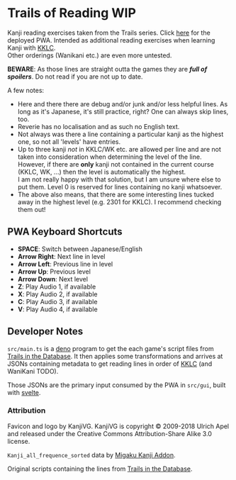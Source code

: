 # Trails of Reading WIP

Kanji reading exercises taken from the Trails series.
Click [here](https://fitzchivalrik.github.io/TrailsofReading/) for the deployed PWA.
Intended as additional reading exercises when learning Kanji with
[KKLC](https://keystojapanese.com/how-to-study/).  
Other orderings (Wanikani etc.) are even more untested.  

**BEWARE**: As those lines are straight outta the games they are **_full of spoilers_**.
Do not read if you are not up to date.  

A few notes:

- Here and there there are debug and/or junk and/or less helpful lines. As long as it's Japanese, 
  it's still practice, right? One can always skip lines, too.
- Reverie has no localisation and as such no English text.  
- Not always was there a line containing a particular kanji as the highest one,
  so not all 'levels' have entries.  
- Up to three kanji _not_ in KKLC/WK etc. are allowed per line and are not
  taken into consideration when determining the level of the line.
  However, if there are **only** kanji not contained in the current course (KKLC, WK, ...)
  then the level is automatically the highest.  
  I am not really happy with that solution, but I am unsure where else to put them.
  Level 0 is reserved for lines containing no kanji whatsoever.
- The above also means, that there are some interesting lines tucked away
  in the highest level (e.g. 2301 for KKLC). I recommend checking them out!

## PWA Keyboard Shortcuts

- **SPACE**: Switch between Japanese/English
- **Arrow Right**: Next line in level
- **Arrow Left**: Previous line in level
- **Arrow Up**: Previous level
- **Arrow Down**: Next level
- **Z**: Play Audio 1, if available
- **X**: Play Audio 2, if available
- **C**: Play Audio 3, if available
- **V**: Play Audio 4, if available

## Developer Notes

`src/main.ts` is a [deno](https://deno.land)
program to get the each game's script files from
[Trails in the Database](https://trailsinthedatabase.com).
It then applies some transformations and arrives at JSONs containing
metadata to get reading lines in order of
[KKLC](https://keystojapanese.com)
(and WaniKani TODO).

Those JSONs are the primary input consumed by the PWA in `src/gui`,
built with [svelte](https://svelte.dev).

### Attribution

Favicon and logo by KanjiVG. KanjiVG is copyright © 2009-2018 Ulrich Apel
and released under the Creative Commons Attribution-Share Alike 3.0 license.

`Kanji_all_frequence_sorted` data by 
[Migaku Kanji Addon](https://github.com/migaku-official/Migaku-Kanji-Addon).

Original scripts containing the lines from [Trails in the Database](https://trailsinthedatabase.com).
